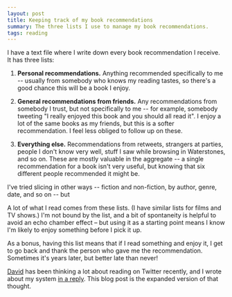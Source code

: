 ```yaml
---
layout: post
title: Keeping track of my book recommendations
summary: The three lists I use to manage my book recommendations.
tags: reading
---
```


I have a text file where I write down every book recommendation I receive.
It has three lists:

1.  **Personal recommendations.**
    Anything recommended specifically to me -- usually from somebody who knows my reading tastes, so there's a good chance this will be a book I enjoy.

2.  **General recommendations from friends.**
    Any recommendations from somebody I trust, but not specifically to me -- for example, somebody tweeting "I really enjoyed this book and you should all read it".
    I enjoy a lot of the same books as my friends, but this is a softer recommendation.
    I feel less obliged to follow up on these.

3.  **Everything else.**
    Recommendations from retweets, strangers at parties, people I don't know very well, stuff I saw while browsing in Waterstones, and so on.
    These are mostly valuable in the aggregate -- a single recommendation for a book isn't very useful, but knowing that six different people recommended it might be.

I've tried slicing in other ways -- fiction and non-fiction, by author, genre, date, and so on -- but

A lot of what I read comes from these lists.
(I have similar lists for films and TV shows.)
I'm not bound by the list, and a bit of spontaneity is helpful to avoid an echo chamber effect – but using it as a starting point means I know I'm likely to enjoy something before I pick it up.

As a bonus, having this list means that if I read something and enjoy it, I get to go back and thank the person who gave me the recommendation.
Sometimes it's years later, but better late than never!

[David](https://twitter.com/DRMacIver) has been thinking a lot about reading on Twitter recently, and I wrote about my system [in a reply](https://twitter.com/alexwlchan/status/1062275751859404800).
This blog post is the expanded version of that thought.
